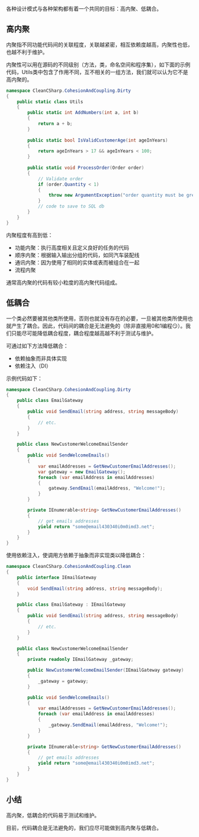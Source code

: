 各种设计模式与各种架构都有着一个共同的目标：高内聚、低耦合。

## 高内聚

内聚指不同功能代码间的关联程度，关联越紧密，相互依赖度越高，内聚性也低，也越不利于维护。

内聚性可以用在源码的不同级别（方法，类，命名空间和程序集），如下面的示例代码，Utils类中包含了作用不同，互不相关的一组方法，我们就可以认为它不是高内聚的。

```c#
namespace CleanCSharp.CohesionAndCoupling.Dirty
{
    public static class Utils
    {
        public static int AddNumbers(int a, int b)
        {
            return a + b;
        }
        
        public static bool IsValidCustomerAge(int ageInYears)
        {
            return ageInYears > 17 && ageInYears < 100;
        }
        
        public static void ProcessOrder(Order order)
        {
            // Validate order 
            if (order.Quantity < 1)
            {
                throw new ArgumentException("order quantity must be greater that 0");
            }
            // code to save to SQL db
        }
    }
}
```

内聚程度有高到低：

+ 功能内聚：执行高度相关且定义良好的任务的代码
+ 顺序内聚：根据输入输出分组的代码，如同汽车装配线
+ 通讯内聚：因为使用了相同的实体或表而被组合在一起
+ 流程内聚

通常高内聚的代码有较小粒度的高内聚代码组成。

## 低耦合

一个类必然要被其他类所使用，否则也就没有存在的必要，一旦被其他类所使用也就产生了耦合。因此，代码间的耦合是无法避免的（除非直接用0和1编程:smirk:）。我们只能尽可能降低耦合程度，耦合程度越高越不利于测试与维护。

可通过如下方法降低耦合：

+ 依赖抽象而非具体实现
+ 依赖注入（DI）

示例代码如下：

```c#
namespace CleanCSharp.CohesionAndCoupling.Dirty
{
    public class EmailGateway
    {
        public void SendEmail(string address, string messageBody)
        {
            // etc.
        }
    }

    public class NewCustomerWelcomeEmailSender
    {
        public void SendWelcomeEmails()
        {
            var emailAddresses = GetNewCustomerEmailAddresses();
            var gateway = new EmailGateway();
            foreach (var emailAddress in emailAddresses)
            {
                gateway.SendEmail(emailAddress, "Welcome!");
            }
        }

        private IEnumerable<string> GetNewCustomerEmailAddresses()
        {
            // get emails addresses
            yield return "some@email430340i0m0imd3.net";
        }
    }
}
```

使用依赖注入，使调用方依赖于抽象而非实现类以降低耦合：

```c#
namespace CleanCSharp.CohesionAndCoupling.Clean
{
    public interface IEmailGateway
    {
        void SendEmail(string address, string messageBody);
    }

    public class EmailGateway : IEmailGateway
    {
        public void SendEmail(string address, string messageBody)
        {
            // etc.
        }
    }

    public class NewCustomerWelcomeEmailSender
    {
        private readonly IEmailGateway _gateway;

        public NewCustomerWelcomeEmailSender(IEmailGateway gateway)
        {
            _gateway = gateway;
        }

        public void SendWelcomeEmails()
        {
            var emailAddresses = GetNewCustomerEmailAddresses();
            foreach (var emailAddress in emailAddresses)
            {
                _gateway.SendEmail(emailAddress, "Welcome!");
            }
        }

        private IEnumerable<string> GetNewCustomerEmailAddresses()
        {
            // get emails addresses
            yield return "some@email430340i0m0imd3.net";
        }
    }
}
```

## 小结

高内聚，低耦合的代码易于测试和维护。

目前，代码耦合是无法避免的，我们应尽可能做到高内聚与低耦合。